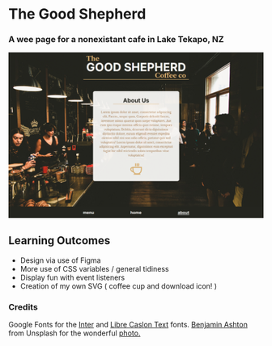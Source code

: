 # The Good Shepherd

### A wee page for a nonexistant cafe in Lake Tekapo, NZ

![image](TGS-preview.PNG)

## Learning Outcomes

- Design via use of Figma
- More use of CSS variables / general tidiness
- Display fun with event listeners
- Creation of my own SVG ( coffee cup and download icon! )

### Credits

Google Fonts for the <a href="https://fonts.google.com/specimen/Inter">Inter</a> and <a href="https://fonts.google.com/specimen/Libre+Caslon+Text">Libre Caslon Text</a> fonts.
<a href="https://unsplash.com/@bashton">Benjamin Ashton</a> from Unsplash for the wonderful <a href="https://unsplash.com/photos/T0VOOuz75_w">photo.</a>
